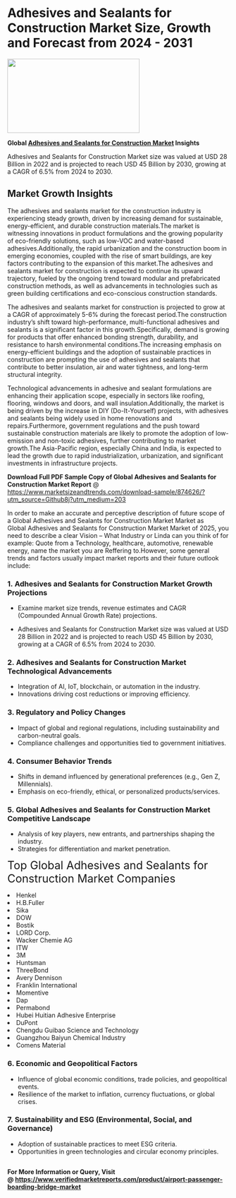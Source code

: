 <H1>Adhesives and Sealants for Construction Market Size, Growth and Forecast from 2024 - 2031</H1><img class="aligncenter size-medium wp-image-584254" src="https://thirdeyenews.in/wp-content/uploads/2024/09/Global-Market-Research-300x168.jpeg" alt="" width="300" height="168" /><p><strong>Global&nbsp;<a href="https://www.marketsizeandtrends.com/download-sample/874626/?utm_source=Github8j?utm_medium=203">Adhesives and Sealants for Construction Market</a> Insights</strong></p><p>Adhesives and Sealants for Construction Market size was valued at USD 28 Billion in 2022 and is projected to reach USD 45 Billion by 2030, growing at a CAGR of 6.5% from 2024 to 2030.</p><p><h2>Market Growth Insights</h2> <p>The adhesives and sealants market for the construction industry is experiencing steady growth, driven by increasing demand for sustainable, energy-efficient, and durable construction materials.The market is witnessing innovations in product formulations and the growing popularity of eco-friendly solutions, such as low-VOC and water-based adhesives.Additionally, the rapid urbanization and the construction boom in emerging economies, coupled with the rise of smart buildings, are key factors contributing to the expansion of this market.The adhesives and sealants market for construction is expected to continue its upward trajectory, fueled by the ongoing trend toward modular and prefabricated construction methods, as well as advancements in technologies such as green building certifications and eco-conscious construction standards.</p> <p>The adhesives and sealants market for construction is projected to grow at a CAGR of approximately 5-6% during the forecast period.The construction industry’s shift toward high-performance, multi-functional adhesives and sealants is a significant factor in this growth.Specifically, demand is growing for products that offer enhanced bonding strength, durability, and resistance to harsh environmental conditions.The increasing emphasis on energy-efficient buildings and the adoption of sustainable practices in construction are prompting the use of adhesives and sealants that contribute to better insulation, air and water tightness, and long-term structural integrity.</p> <p>Technological advancements in adhesive and sealant formulations are enhancing their application scope, especially in sectors like roofing, flooring, windows and doors, and wall insulation.Additionally, the market is being driven by the increase in DIY (Do-It-Yourself) projects, with adhesives and sealants being widely used in home renovations and repairs.Furthermore, government regulations and the push toward sustainable construction materials are likely to promote the adoption of low-emission and non-toxic adhesives, further contributing to market growth.The Asia-Pacific region, especially China and India, is expected to lead the growth due to rapid industrialization, urbanization, and significant investments in infrastructure projects.<p><span class=""><strong>Download Full PDF Sample Copy of Global Adhesives and Sealants for Construction Market Report</strong> @ <a href="https://www.marketsizeandtrends.com/download-sample/874626/?utm_source=Github8j?utm_medium=203" target="_blank">https://www.marketsizeandtrends.com/download-sample/874626/?utm_source=Github8j?utm_medium=203</a></span></p><p>In order to make an accurate and perceptive description of future scope of a Global&nbsp;Adhesives and Sealants for Construction Market Market as Global&nbsp;Adhesives and Sealants for Construction Market Market of 2025, you need to describe a clear Vision &ndash; What Industry or Linda can you think of for example: Quote from a Technology, healthcare, automotive, renewable energy, name the market you are Reffering to.However, some general trends and factors usually impact market reports and their future outlook include:</p><h3>1.&nbsp;<strong>Adhesives and Sealants for Construction Market Growth Projections</strong></h3><ul><li>Examine market size trends, revenue estimates and CAGR (Compounded Annual Growth Rate) projections.</li><li><p>Adhesives and Sealants for Construction Market size was valued at USD 28 Billion in 2022 and is projected to reach USD 45 Billion by 2030, growing at a CAGR of 6.5% from 2024 to 2030.</p></li></ul><h3>2.&nbsp;<strong>Adhesives and Sealants for Construction Market Technological Advancements</strong></h3><ul><li>Integration of AI, IoT, blockchain, or automation in the industry.</li><li>Innovations driving cost reductions or improving efficiency.</li></ul><h3>3.&nbsp;<strong>Regulatory and Policy Changes</strong></h3><ul><li>Impact of global and regional regulations, including sustainability and carbon-neutral goals.</li><li>Compliance challenges and opportunities tied to government initiatives.</li></ul><h3>4.&nbsp;<strong>Consumer Behavior Trends</strong></h3><ul><li>Shifts in demand influenced by generational preferences (e.g., Gen Z, Millennials).</li><li>Emphasis on eco-friendly, ethical, or personalized products/services.</li></ul><h3>5.&nbsp;<strong>Global Adhesives and Sealants for Construction Market Competitive Landscape</strong></h3><ul><li>Analysis of key players, new entrants, and partnerships shaping the industry.</li><li>Strategies for differentiation and market penetration.</li></ul><p data-pm-slice="1 1 []"><span style="color: inherit; font-family: inherit; font-size: 25px;">Top Global Adhesives and Sealants for Construction Market Companies</span></p><div class="" data-test-id=""><p><li>Henkel</li><li> H.B.Fuller</li><li> Sika</li><li> DOW</li><li> Bostik</li><li> LORD Corp.</li><li> Wacker Chemie AG</li><li> ITW</li><li> 3M</li><li> Huntsman</li><li> ThreeBond</li><li> Avery Dennison</li><li> Franklin International</li><li> Momentive</li><li> Dap</li><li> Permabond</li><li> Hubei Huitian Adhesive Enterprise</li><li> DuPont</li><li> Chengdu Guibao Science and Technology</li><li> Guangzhou Baiyun Chemical Industry</li><li> Comens Material</li></p></div><h3>6.&nbsp;<strong>Economic and Geopolitical Factors</strong></h3><ul><li>Influence of global economic conditions, trade policies, and geopolitical events.</li><li>Resilience of the market to inflation, currency fluctuations, or global crises.</li></ul><h3>7.&nbsp;<strong>Sustainability and ESG (Environmental, Social, and Governance)</strong></h3><ul><li>Adoption of sustainable practices to meet ESG criteria.</li><li>Opportunities in green technologies and circular economy principles.</li></ul><h2><strong style="font-size: 14px;">For More Information or Query, Visit @&nbsp;</strong><a style="background-color: #ffffff; font-size: 14px;" href="https://www.marketsizeandtrends.com/report/adhesives-and-sealants-for-construction-market/" target="_blank">https://www.verifiedmarketreports.com/product/airport-passenger-boarding-bridge-market</a></h2>